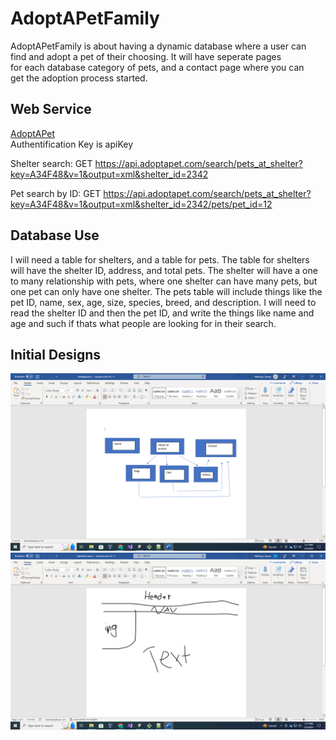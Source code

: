 AdoptAPetFamily
===============

AdoptAPetFamily is about having a dynamic database where a user can  
find and adopt a pet of their choosing. It will have seperate pages  
for each database category of pets, and a contact page where you can  
get the adoption process started.  
  
Web Service  
-----------   
[AdoptAPet](https://www.adoptapet.com/public/apis/pet_list.html)  
Authentification Key is apiKey  

Shelter search: GET https://api.adoptapet.com/search/pets_at_shelter?key=A34F48&v=1&output=xml&shelter_id=2342

Pet search by ID: GET https://api.adoptapet.com/search/pets_at_shelter?key=A34F48&v=1&output=xml&shelter_id=2342/pets/pet_id=12
 
  
Database Use
------------
I will need a table for shelters, and a table for pets.
The table for shelters will have the shelter ID, address, and total pets. The shelter will have a one to many relationship with pets, where one shelter can have many pets, but one pet can only have one shelter. 
The pets table will include things like the pet ID, name, sex, age, size, species, breed, and description. 
I will need to read the shelter ID and then the pet ID, and write the things like name and age and such if thats what people are looking for in their search.
  
Initial Designs
---------------
![Site Map](../docs/SiteMap.png)  
![Site Sketch](../docs/SiteSketch.png)  
